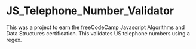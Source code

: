 # JS_Telephone_Number_Validator
This was a project to earn the freeCodeCamp Javascript Algorithms and Data Structures certification.
This validates US telephone numbers using a regex.
